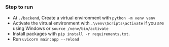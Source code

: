 ### Step to run
- At `./backend`, Create a virtual environment with `python -m venv venv`
- Activate the virtual environment with `.\venv\Scripts\activate` if you are using Windows or `source /venv/bin/activate`
- Install packages with `pip install -r requirements.txt`.
- Run `uvicorn main:app --reload`